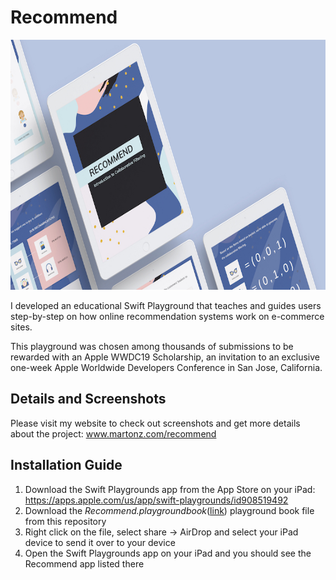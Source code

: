 # Recommend
<p align="center"> 
<img src="https://raw.githubusercontent.com/Marton-Zeisler/Recommend/master/1_HeroImage.jpg" with="600" height="400" /></p>

I developed an educational Swift Playground that teaches and guides users step-by-step on how online recommendation systems work on e-commerce sites.

This playground was chosen among thousands of submissions to be rewarded with an Apple WWDC19 Scholarship, an invitation to an exclusive one-week Apple Worldwide Developers Conference in San Jose, California.

## Details and Screenshots
Please visit my website to check out screenshots and get more details about the project:
<a href="https://www.martonz.com/recommend">www.martonz.com/recommend</a>

## Installation Guide
1. Download the Swift Playgrounds app from the App Store on your iPad: <a href="https://apps.apple.com/us/app/swift-playgrounds/id908519492">https://apps.apple.com/us/app/swift-playgrounds/id908519492</a>
1. Download the <i>Recommend.playgroundbook</i>(<a href="">link</a>) playground book file from this repository
2. Right click on the file, select share -> AirDrop and select your iPad device to send it over to your device
3. Open the Swift Playgrounds app on your iPad and you should see the Recommend app listed there
